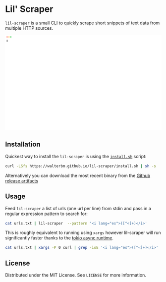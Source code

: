# Lil' Scraper

`lil-scraper` is a small CLI to quickly scrape short snippets of text data from multiple HTTP sources.

<p align="center">
  <img width="700" src="https://raw.githubusercontent.com/walterbm/lil-scraper/main/demo/shell.svg">
</p>

## Installation

Quickest way to install the `lil-scraper` is using the [`install.sh`](https://github.com/walterbm/lil-scraper/blob/gh-pages/install.sh) script:

```bash
curl -LSfs https://walterbm.github.io/lil-scraper/install.sh | sh -s
```

Alternatively you can download the most recent binary from the [Github release artifacts](https://github.com/walterbm/lil-scraper/releases)

## Usage

Feed `lil-scraper` a list of urls (one url per line) from stdin and pass in a regular expression pattern to search for:

```bash
cat urls.txt | lil-scraper  --pattern '<i lang="es">([^<]+)</i>'
```

This is roughly equivalent to running using `xargs` however lil-scraper will run significantly faster thanks to the [tokio async runtime](https://tokio.rs/).

```bash
cat urls.txt | xargs -P 0 curl | grep -ioE '<i lang="es">([^<]+)</i>'
```

## License

Distributed under the MIT License. See `LICENSE` for more information.
